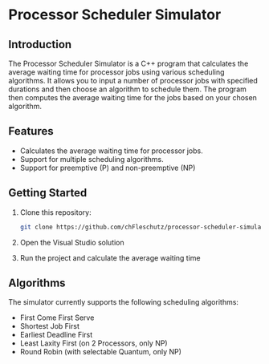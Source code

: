 # Processor Scheduler Simulator

## Introduction

The Processor Scheduler Simulator is a C++ program that calculates the average waiting time for processor jobs using various scheduling algorithms. It allows you to input a number of processor jobs with specified durations and then choose an algorithm to schedule them. The program then computes the average waiting time for the jobs based on your chosen algorithm.

## Features

- Calculates the average waiting time for processor jobs.
- Support for multiple scheduling algorithms.
- Support for preemptive (P) and non-preemptive (NP)

## Getting Started

1. Clone this repository:
   ```bash
   git clone https://github.com/chFleschutz/processor-scheduler-simulator.git
   ```

2. Open the Visual Studio solution

3. Run the project and calculate the average waiting time

## Algorithms

The simulator currently supports the following scheduling algorithms:

  - First Come First Serve  
  - Shortest Job First 
  - Earliest Deadline First
  - Least Laxity First (on 2 Processors, only NP)
  - Round Robin (with selectable Quantum, only NP)
